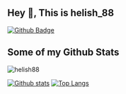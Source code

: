 ## Hey 👋, This is helish_88
[![Github Badge](https://img.shields.io/badge/-helish88-grey?style=flat&logo=github&logoColor=white&link=https://github.com/helish88/)](https://www.github.com/helish88/) 
## Some of my Github Stats
<p align=left> <img src=https://komarev.com/ghpvc/?username=helish88 alt=helish88 /> </p>

[![Github stats](https://github-readme-stats.vercel.app/api?username=helish88&show_icons=true&include_all_commits=true)](https://github.com/helish88/github-readme-stats)
[![Top Langs](https://github-readme-stats.vercel.app/api/top-langs/?username=helish88&layout=compact)](https://github.com/helish88/github-readme-stats)
